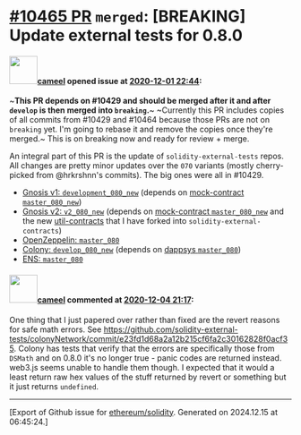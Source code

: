 # [\#10465 PR](https://github.com/ethereum/solidity/pull/10465) `merged`: [BREAKING] Update external tests for 0.8.0

#### <img src="https://avatars.githubusercontent.com/u/137030?v=4" width="50">[cameel](https://github.com/cameel) opened issue at [2020-12-01 22:44](https://github.com/ethereum/solidity/pull/10465):

~**This PR depends on #10429 and should be merged after it and after `develop` is then merged into `breaking`.**~
~Currently this PR includes copies of all commits from #10429 and #10464 because those PRs are not on `breaking` yet. I'm going to rebase it and remove the copies once  they're merged.~
This is on breaking now and ready for review + merge.

An integral part of this PR is the update of `solidity-external-tests` repos. All changes are pretty minor updates over the `070` variants (mostly cherry-picked from @hrkrshnn's commits). The big ones were all in #10429.
- [Gnosis v1: `development_080_new`](https://github.com/solidity-external-tests/safe-contracts/tree/development_080_new) (depends on [mock-contract `master_080_new`](https://github.com/solidity-external-tests/mock-contract/tree/master_080_new))
- [Gnosis v2: `v2_080_new`](https://github.com/solidity-external-tests/safe-contracts/tree/v2_080) (depends on [mock-contract `master_080_new`](https://github.com/solidity-external-tests/mock-contract/tree/master_080_new) and the new [util-contracts](https://github.com/solidity-external-tests/util-contracts) that I have forked into `solidity-external-contracts`)
- [OpenZeppelin: `master_080`](https://github.com/solidity-external-tests/openzeppelin-contracts/tree/master_080)
- [Colony: `develop_080_new`](https://github.com/solidity-external-tests/colonyNetwork/tree/develop_080_new) (depends on [dappsys `master_080`](https://github.com/solidity-external-tests/dappsys-monolithic/tree/master_080))
- [ENS: `master_080`](https://github.com/solidity-external-tests/ens/tree/master_080)

#### <img src="https://avatars.githubusercontent.com/u/137030?v=4" width="50">[cameel](https://github.com/cameel) commented at [2020-12-04 21:17](https://github.com/ethereum/solidity/pull/10465#issuecomment-739025565):

One thing that I just papered over rather than fixed are the revert reasons for safe math errors. See https://github.com/solidity-external-tests/colonyNetwork/commit/e23fd1d68a2a12b215cf6fa2c30162828f0acf35. Colony has tests that verify that the errors are specifically those from `DSMath` and on 0.8.0 it's no longer true - panic codes are returned instead. web3.js seems unable to handle them though. I expected that it would a least return raw hex values of the stuff returned by revert or something but it just returns `undefined`.


-------------------------------------------------------------------------------



[Export of Github issue for [ethereum/solidity](https://github.com/ethereum/solidity). Generated on 2024.12.15 at 06:45:24.]
